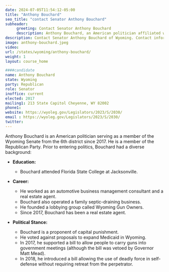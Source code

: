 ```yaml
---
date: 2024-07-05T11:54:12-05:00
title: "Anthony Bouchard"
seo_title: "contact Senator Anthony Bouchard"
subheader:
     greeting: Contact Senator Anthony Bouchard
     description: Anthony Bouchard, an American politician affiliated with the Republican Party, is a member of the Wyoming State Senate, representing District 6. He assumed office on January 2, 2017.
description: Contact Senator Anthony Bouchard of Wyoming. Contact information for Anthony Bouchard includes email address, phone number, and mailing address.
image: anthony-bouchard.jpeg
video:
url: /states/wyoming/anthony-bouchard/
weight: 1
layout: course_home

####candidate
name: Anthony Bouchard
state: Wyoming
party: Republican
role: Senator
inoffice: current
elected: 2017
mailing1: 213 State Capitol Cheyenne, WY 82002
phone1: 
website: https://wyoleg.gov/Legislators/2023/S/2030/
email : https://wyoleg.gov/Legislators/2023/S/2030/
twitter: 
---
```

Anthony Bouchard is an American politician serving as a member of the Wyoming Senate from the 6th district since 2017. He is a member of the Republican Party. Prior to entering politics, Bouchard had a diverse background:

- **Education:**
  - Bouchard attended Florida State College at Jacksonville.
  
- **Career:**
  - He worked as an automotive business management consultant and a real estate agent.
  - Bouchard also operated a family septic-draining business.
  - He founded a lobbying group called Wyoming Gun Owners.
  - Since 2017, Bouchard has been a real estate agent.
  
- **Political Stance:**
  - Bouchard is a proponent of capital punishment.
  - He voted against proposals to expand Medicaid in Wyoming.
  - In 2017, he supported a bill to allow people to carry guns into government meetings (although the bill was vetoed by Governor Matt Mead).
  - In 2018, he introduced a bill allowing the use of deadly force in self-defense without requiring retreat from the perpetrator.
